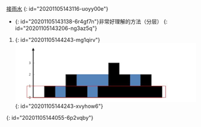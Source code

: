 [接雨水](https://leetcode-cn.com/problems/trapping-rain-water/)
{: id="20201105143116-uoyy00e"}

* {: id="20201105143138-6r4gf7n"}非常好理解的方法（分层）
{: id="20201105143206-ng3az5q"}

1. {: id="20201105144243-mg1qirv"}![image.png](assets/20201105144243-7z3h9di-image.png)
{: id="20201105144243-xvyhow6"}

{: id="20201105144055-6p2vqby"}
